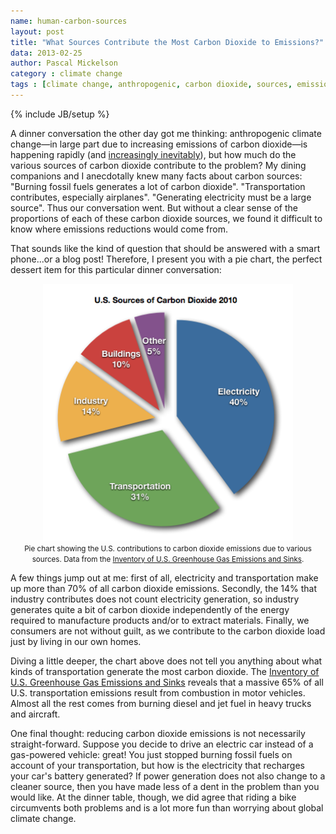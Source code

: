 ```yaml
---
name: human-carbon-sources
layout: post
title: "What Sources Contribute the Most Carbon Dioxide to Emissions?"
data: 2013-02-25
author: Pascal Mickelson
category : climate change
tags : [climate change, anthropogenic, carbon dioxide, sources, emissions reductions]
---
```

{% include JB/setup %}

A dinner conversation the other day got me thinking: anthropogenic climate change—in large part due to increasing emissions of carbon dioxide—is happening rapidly (and [increasingly inevitably][CO2effect]), but how much do the various sources of carbon dioxide contribute to the problem? My dining companions and I anecdotally knew many facts about carbon sources: "Burning fossil fuels generates a lot of carbon dioxide". "Transportation contributes, especially airplanes". "Generating electricity must be a large source". Thus our conversation went. But without a clear sense of the proportions of each of these carbon dioxide sources, we found it difficult to know where  emissions reductions would come from.

That sounds like the kind of question that should be answered with a smart phone...or a blog post! Therefore, I present you with a pie chart, the perfect dessert item for this particular dinner conversation:


<div align="center">
<img src="/images/carbon_dioxide_sources.png" alt="Pie chart showing the U.S. contributions to carbon dioxide emissions due to various sources. 40% is electricity, 31% is transportation, 14% is industry, 10% is residential and commercial, and the remaining 5% is from other, non-fossil fuel contributions." width="400" height="411"><br>
<small>Pie chart showing the U.S. contributions to carbon dioxide emissions due to various sources. Data from the <a href="http://www.epa.gov/climatechange/ghgemissions/usinventoryreport.html">Inventory of U.S. Greenhouse Gas Emissions and Sinks</a>.</small>
</div>


A few things jump out at me:  first of all, electricity and transportation make up more than 70% of all carbon dioxide emissions.  Secondly, the 14% that industry contributes does not count electricity generation, so industry generates quite a bit of carbon dioxide independently of the energy required to manufacture products and/or to extract materials.  Finally, we consumers are not without guilt, as we contribute to the carbon dioxide load just by living in our own homes.

Diving a little deeper, the chart above does not tell you anything about what kinds of transportation generate the most carbon dioxide. The [Inventory of U.S. Greenhouse Gas Emissions and Sinks][ghginventory] reveals that a massive 65% of all U.S. transportation emissions result from combustion in motor vehicles.  Almost all the rest comes from burning diesel and jet fuel in heavy trucks and aircraft.

One final thought: reducing carbon dioxide emissions is not necessarily straight-forward. Suppose you decide to drive an electric car instead of a gas-powered vehicle:  great!  You just stopped burning fossil fuels on account of your transportation, but how is the electricity that recharges your car's battery generated? If power generation does not also change to a cleaner source, then you have made less of a dent in the problem than you would like.  At the dinner table, though, we did agree that riding a bike circumvents both problems and is a lot more fun than worrying about global climate change.

[CO2effect]: http://www.epa.gov/climatechange/science/causes.html#GreenhouseRole
[carbonsources]: http://www.epa.gov/climatechange/ghgemissions/gases/co2.html
[ghginventory]: http://www.epa.gov/climatechange/ghgemissions/usinventoryreport.html